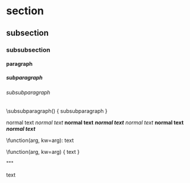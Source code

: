 # section
## subsection
### subsubsection
#### paragraph
##### subparagraph
###### subsubparagraph

\subsubparagraph() {
    subsubparagraph
}

normal text
*normal text*
**normal text**
***normal text***
_normal text_
__normal text__
___normal text___


\function(arg, kw=arg): text

\function(arg, kw=arg) {
    text
}

"\""


<function arg kw=arg/>

<function arg kw=arg>
    text
</function>

```function[arg, kw=arg]

```